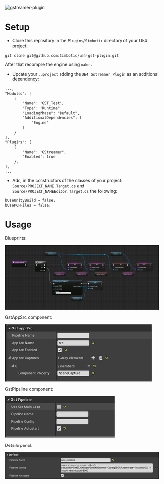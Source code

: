 ![gstreamer-plugin](docs/media/consume_stream.gif)

# Setup

- Clone this repository in the `Plugins/Simbotic` directory of your UE4 project:

```
git clone git@github.com:Simbotic/ue4-gst-plugin.git
```
After that recompile the engine using `make` .

- Update your `.uproject` adding the `UE4 Gstreamer Plugin` as an additional dependency:

```
...,
"Modules": [
	{
		"Name": "GST_Test",
		"Type": "Runtime",
		"LoadingPhase": "Default",
		"AdditionalDependencies": [
			"Engine"
		]
	}
],
"Plugins": [
	{
		"Name": "GStreamer",
		"Enabled": true
	},
],
...

```
- Add, in the constructors of the classes of your project: `Source/PROJECT_NAME.Target.cs` and `Source/PROJECT_NAMEEditor.Target.cs` the following:
```
bUseUnityBuild = false;
bUsePCHFiles = false;
```

# Usage

Blueprints:

![gst-plugin-ue4 blueprints](docs/media/gst_pipeline.png)

GstAppSrc component:  

![gst-plugin-ue4 blueprints](docs/media/GstAppSrc.png)

GstPipeline component: 
 
![gst-plugin-ue4 blueprints](docs/media/GstPipeline.png)

Details panel:

![gst-plugin-ue4 details panel](docs/media/details_panel.png)